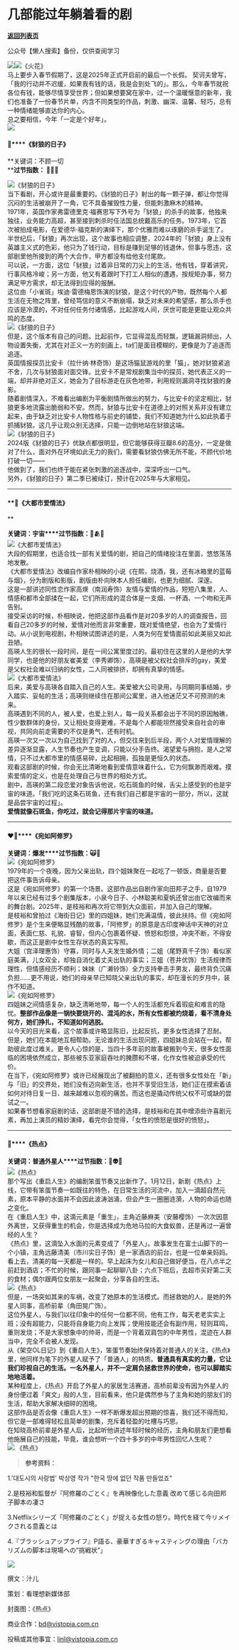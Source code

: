 # 几部能过年躺着看的剧

[**返回列表页**](/gzh/看理想)

公众号【懒人搜索】备份，仅供查阅学习

![](https://mmbiz.qpic.cn/mmbiz_png/aP7vrTpXJxRA0ViaNRqia18YGj5LgX4VSibTFXfBlkXZakYUA8yBkEQYYmpmDmxH0IZyeY4oUcOiabiaj1PywxF6StQ/640?wx_fmt=png)![](https://mmbiz.qpic.cn/mmbiz_jpg/aP7vrTpXJxQS05HrzDS9FxG0GosvjtibNKQZIovicKnTJOlFicIxcT3aAek1IhviakwK1Ta58h1c5P8NVXLbhcBA1Q/640?wx_fmt=jpeg)《火花》  
马上要步入春节假期了，这是2025年正式开启前的最后一个长假。
契诃夫曾写，「我的行动并不迟缓，如果我有钱的话，我是会到处飞的」。那么，今年春节就祝各位有钱，能够尽情享受世界；但如果想要窝在家中，过一个温暖惬意的新年，我们也准备了一份春节片单，内含不同类型的作品，刺激、幽深、温馨、轻巧，总有一种情绪能够直达你的内心。  
总之要相信，今年「一定是个好年」。  
![](https://mmbiz.qpic.cn/mmbiz_png/aP7vrTpXJxRA0ViaNRqia18YGj5LgX4VSibyicaNpfZMjSJFGHr85glQV0UvxPDGJ30TMHYUPnUHgbYyqpCwF83EGw/640?wx_fmt=png)  

#### **🐺****《豺狼的日子》**

  
**关键词：不顾一切  
****过节指数： 🔫🔫🔫**  
  
![](https://mmbiz.qpic.cn/mmbiz_jpg/aP7vrTpXJxQS05HrzDS9FxG0GosvjtibN3qZUFRWMMbw625lic0DJJnzjW5r003Sza2HJw5mbFMZ12Ucbl2hye2g/640?wx_fmt=jpeg)《豺狼的日子》  
当下看剧，开心或许是最重要的。《豺狼的日子》射出的每一颗子弹，都让你觉得沉闷的生活被崩开了一角，它不具备摧毁性力量，但能刺激麻木的精神。  
1971年，英国作家弗雷德里克·福赛思写下外号为「豺狼」的杀手的故事，他独来独往，业务能力高超，甚至接到刺杀时任法国总统戴高乐的任务。1973年，它首次被拍成电影，在爱德华·福克斯的演绎下，那个优雅而难以琢磨的杀手诞生了。  
半世纪后，「豺狼」再次出现，这个故事也相应调整，2024年的「豺狼」身上没有英雄主义式的色彩，他只为了钱行动，目标是赚到足够的钱退休，但事与愿违，这部剧里他所接到的两个大合作，甲方都没有给他支付尾款。  
可以说，一方面，这位「豺狼」过着非日常的刀尖上的生活，他有钱，穿着讲究，行事风格冷峻；另一方面，他又有着跟时下打工人相似的遭遇，按规矩办事，努力满足甲方需求，却无法得到应得的报酬。  
这位由「小雀斑」埃迪·雷德梅恩饰演的豺狼，是这个时代的产物，既然每个人都生活在无物之阵里，曾经笃信的意义不断崩塌，缺乏对未来的希望感，那么杀手也应该是冷漠的，不对任何任务付诸情感，比起游戏人间，厌世可能是更能让观众共鸣的态度。  
![](https://mmbiz.qpic.cn/mmbiz_jpg/aP7vrTpXJxQS05HrzDS9FxG0GosvjtibNCOX2jStD9QibjHm59Hic1MDeicLKtL2ibnGOIpNQIMrmhBhGWbKFgQml2Q/640?wx_fmt=jpeg)《豺狼的日子》  
但是，这个版本有自己的问题。比起前作，它显得混乱而轻飘，逻辑漏洞频出，人物设置失衡，尤其在对正义一方的刻画上，ta们是面目模糊的，更像是为了追逐而追逐。  
英国情报探员比安卡（拉什纳·林奇饰）是这场猫鼠游戏的里「猫」，她对豺狼紧追不舍，几次与豺狼面对面交锋。比安卡不是常规剧集当中的探员，她代表正义的一端，却并非绝对正义，她会为了目标游走在灰色地带，利用规则漏洞寻找豺狼的身影。  
随着剧情深入，不难看出编剧为平衡剧情所做出的努力，与比安卡的坚定相比，豺狼更多地流露出脆弱和不安。然而，豺狼与比安卡在道德上的对照关系并没有建立起来，由于缺乏对比安卡人物性格与前史的铺垫，我们不知道她为什么如此执着于抓捕豺狼。这几乎让观众别无选择，只能一边倒地站在豺狼这端。  
![](https://mmbiz.qpic.cn/mmbiz_jpg/aP7vrTpXJxQS05HrzDS9FxG0GosvjtibN7QJF0Enics9aD3GvAr5EvNZCcTkXicibTNMh6Bibibdicicg25gRPNe4OfLlw/640?wx_fmt=jpeg)《豺狼的日子》  
2024版《豺狼的日子》优缺点都很明显，但它能够获得豆瓣8.6的高分，一定是做对了什么，面对外在环境如此无力的我们，需要看豺狼仿佛无所不能，不顾代价地打破一切——  
他做到了，我们也终于能在紧张刺激的追逐战中，深深呼出一口气。  
另外，《豺狼的日子》第二季已被续订，预计在2025年与大家相见。  

* * *

  

#### **🍷****《大都市爱情法》****  
**

**关键词：宇宙****过节指数：🍃🫂🚶**  
![](https://mmbiz.qpic.cn/mmbiz_jpg/aP7vrTpXJxQS05HrzDS9FxG0GosvjtibNsarK6zFG2WTmt8cLs0L6MPyVIIzk6qibw1JMY74GeOlHk8BUlss1EvA/640?wx_fmt=jpeg&from;=appmsg)《大都市爱情法》  
大段的假期里，也适合找一部有关爱情的剧，把自己的情绪投注在里面，悠悠荡荡地发散。  
《大都市爱情法》改编自作家朴相映的小说《在熙，烧酒，我，还有冰箱里的蓝莓与烟》，分为剧版和影版，剧版由朴向映本人担任编剧，也更为细腻、深邃。  
这是一部讲述同性恋作家高煐（南润寿饰）友情与爱情的作品，短短八集里，人、情感和都市全部揉在一起，它们所形成的混合体是一支烟、一杯酒、一个吻和无声告别。  
接受采访的时候，朴相映说，他把这部作品看作是对20多岁的人的调查报告，回看自己20多岁的时候，爱情对他而言非常重要，既对爱情绝望，也会为了爱情行动。从小说到电视剧，朴相映试图讲述的是，人类为何在爱情面前如此美丽又如此丑陋。  
高瑛人生的很长一段时间，是在一间公寓里度过的。最初住在这里的人是他的大学同学，也是他的好朋友崔美爱（李秀卿饰），高瑛是被父权社会排斥的gay，美爱是父权社会难以归纳的女性，二人同被排挤，却拥有真挚的情感。  
![](https://mmbiz.qpic.cn/mmbiz_jpg/aP7vrTpXJxQS05HrzDS9FxG0GosvjtibN9dicqQus1E015Zkoaicdd0GKMtaAuADBWpUr0OHWyZjkmDeciao1IiaRCg/640?wx_fmt=jpeg&from;=appmsg)《大都市爱情法》  
后来，美爱与高瑛各自踏入自己的人生。美爱被大公司录用，与同期同事结婚，步入踏实、妥帖的生活；高瑛则继续住在那间公寓里，进入他迷茫又不可预测的未来。  
高瑛遇到不同的人，被人爱，也爱上别人，每一段关系都会出于不同的原因触礁，性少数群体的身份，又让相处变得更难，不是每个人都能坦然接受来自社会的审视，共同向前走需要的不仅是勇气，还有时机。  
高瑛一次又一次以为自己找到了对的人，但交往来到后半段，两个人对爱情理解的差异逐渐显露，人生节奏也产生变调，只能以分手告终。渴望爱与拥抱，是人之常情，只不过大都市里的情感易碎，比起相拥，孤独是更恒久的状态。  
观看这部剧的时候，你会无比清晰地看到爱情意味着什么，它为何飘渺而艰难。摸索爱情的定义，也是在处理自己与世界的相处方式。  
剧中，高瑛的第二段恋爱对象告诉他说，吃石斑鱼的时候，舌尖上感受到的也是宇宙的味道。「我们吃的这条石斑鱼，还有我们自己都是宇宙的一部分，所以，这就是品尝宇宙的过程」。  
**爱情就像石斑鱼，你吃过，就会记得那片宇宙的味道。**  

* * *

  

#### **❤️‍🔥****《宛如阿修罗》**  

**关键词：爆发****过节指数：🙀🎐**  
![](https://mmbiz.qpic.cn/mmbiz_png/aP7vrTpXJxQS05HrzDS9FxG0GosvjtibNs2tKoaNgPibvdyUsYbRguliaxgicuTgtAGiaWUD3iclXtsacXyZHOAnuDhA/640?wx_fmt=png&from;=appmsg)《宛如阿修罗》  
1979年的一个夜晚，因为父亲出轨，四个姐妹聚在一起吃了一顿饭，商量是否要把这件事告诉母亲。  
这是《宛如阿修罗》的第一个场景。这部作品出自剧作家向田邦子之手，自1979年以来已经有过多个剧集版本，小泉今日子、小林聪美和夏帆还曾出由它改编而来的舞台剧。2025年，是枝裕和再次将它带到大众面前，并加入自己的理解。  
是枝裕和曾拍过《海街日记》里的四姐妹，她们充满温情，彼此扶持。但《宛如阿修罗》是个生来便略显残酷的故事，「阿修罗」的原意是古印度神话中天神的对立面，表面仁慈、礼貌、睿智，但内心包裹着怀疑、愤怒和怨恨，冲突不断，不得安歇，而这正是剧中女性生存状态的真实写照。  
大姐（宫泽理惠饰）守寡，同时与人夫发生婚外情；二姐（尾野真千子饰）看似家庭美满，儿女双全，却独自消化着丈夫出轨的事实；三姐（苍井优饰）生活规律而理性，但情感经历不顺利；妹妹（广濑铃饰）全力支持拳击手男友，最终背负沉痛负担……更不用说，她们的母亲早已知晓父亲出轨的事实，却在漫长的岁月中，装作不知道。  
![](https://mmbiz.qpic.cn/mmbiz_png/aP7vrTpXJxQS05HrzDS9FxG0GosvjtibNsmu8jDoEsn9iaiceJzZsu0iaWlZNz9ibDwAA3muVmOEabUKdqMbxe3r8sQ/640?wx_fmt=png&from;=appmsg)《宛如阿修罗》  
四姐妹之间情感复杂，缺乏清晰地带，每一个人的生活都充斥着瑕疵和难言的隐忧。**整部作品像是一锅快要烧开的、混沌的水，所有女性都被灼烧着，看不清身处何方，她们挣扎，不知道如何逃脱。**  
以今天的目光来看，这个故事或许略显陈旧，比起反抗，更多女性选择了忍耐。  
但是，她们在本能地互相帮助。无论谁的生活出现问题，四姐妹总会站在一起，帮助彼此度过难关。更令人心惊的是，当四十多年前的故事被搬到今天，很多女性面临的困境依然成立，那些被东亚家庭吞吐的腌臜和不堪，化作女性被迫承受的代价。  
在当下，《宛如阿修罗》或许已经展现出了被翻拍的意义，还有很多女性处在「新」与「旧」的交界处，她们没有迈向新生活，也并不享受旧生活，她们正在摸索着该如何对待日复一日、越来越难以忽视的痛苦。而这也是撬动传统父权不可或缺的尝试之一。  
如果春节想看家庭剧的话，这部剧是不错的选择，是枝裕和在其中增添些许喜剧元素，再加上演员的精妙演绎，看完你会觉得，「女性的愤怒是很好的愤怒」。  

* * *

  

#### **🍶****《热点》**  

**关键词：普通外星人****过节指数：👭👽🍦**  
![](https://mmbiz.qpic.cn/mmbiz_jpg/aP7vrTpXJxQS05HrzDS9FxG0GosvjtibNRezIdPRJ7SBRMFCtn2vaP18QRWNrAUpEoicIdeZdyGy7wf9icO0yE6tg/640?wx_fmt=jpeg)《热点》  
那个写出《重启人生》的编剧笨蛋节奏又出新作了。1月12日，新剧《热点》上线，它带有笨蛋节奏一如既往的特色，在日常生活的河流中，加入一滴超自然元素，原本平静的水面并不会因此波涛汹涌，但会产生一圈圈涟漪，人物的命运也随之变化。  
在《重启人生》中，这滴元素是「重生」，主角近藤麻美（安藤樱饰）一次次因意外离世，又获得重生的机会，你是选择成为危地马拉的大食蚁兽，还是再过一遍曾经的人生？  
《热点》里，这滴坠入水面的元素变成了「外星人」。故事发生在富士山脚下的一个小镇，主角远藤清美（市川实日子饰）是一家酒店的前台，也是一位单亲妈妈。  
看上去，清美的每一天都是一样的。早上起床为女儿和自己做好便当，在八点半之前赶到酒店；不忙的时候，跟同事一起聊聊八卦；六点下班后，去超市买好第二天的食材；偶尔跟两位女朋友一起聚会，分享各自的生活。  
![](https://mmbiz.qpic.cn/mmbiz_jpg/aP7vrTpXJxQS05HrzDS9FxG0GosvjtibN7XVF00aicxCweia7KqJZ6Wya8DHImqZDic4TULiaZ3l9XHxo37HAAnibMtw/640?wx_fmt=jpeg&from;=appmsg)《热点》  
但是，一场突如其来的车祸，改变了她原本的生活模式。而拯救她的人，是她的外星人同事，高桥前辈（角田晃广饰）。  
这位外星人，与我们以往印象中的任何一位都不同，他有工作，每天老老实实上班；没有超能力，只能将自身能力向上发挥；使用技能还会有副作用，轻则耳鸣，重则发烧；不是大家想象中的帅哥，而是一个背着双肩包的中年男性，混迹在人群当中，完全不会被人发现。  
从《架空OL日记》到《重启人生》，笨蛋节奏始终保持着对普通人的关注，《热点》里，他同样为笔下的外星人赋予了「普通人」的特质。**普通具有真实的力量，它让我们珍视自己的生活。一名外星人，并不一定肩负拯救世界的使命，也可以脚踏实地地活着。**  
某种程度上，《热点》开启了外星人的家居生活赛道，高桥前辈没有因为外星人的身份便过着「爽文」般的人生，目前看来，他只是偶然参与了主角和她的朋友们的生活，帮助大家解决细碎的困境。  
这部作品是否会像《重启人生》一样不断爆发超出预期的惊喜，我们还不得而知，但它是一部难得轻松且简单的剧集，充斥着轻盈的吐槽与巧思。  
在知晓高桥前辈是外星人后，比起听他讲述年轻时候的经历，主角和朋友们更想看他施展自己的技能，毕竟，谁会想听一个四十多岁的中年男性回忆人生呢？  
![](https://mmbiz.qpic.cn/mmbiz_jpg/aP7vrTpXJxQS05HrzDS9FxG0GosvjtibNzwyLBH01LGKlcCSS7lgyhAMgJbAZvhEBs8G4A0wHgIDI64icReUhAMA/640?wx_fmt=jpeg&from;=appmsg)
《热点》

> **参考资料：**

  

1.'대도시의 사랑법' 박상영 작가 "한국 땅에 없던 작품 만들었죠"

2.是枝裕和監督が『阿修羅のごとく』を再映像化した意義 改めて感じる向田邦子脚本の凄さ

3.Netflixシリーズ「阿修羅のごとく」が捉える女性の怒り。時代を経て今リメイクされる意義とは

4.『ブラッシュアップライフ』P語る、豪華すぎるキャスティングの理由「バカリズムの脚本は現場への“挑戦状”」

![](https://mmbiz.qpic.cn/mmbiz_png/aP7vrTpXJxRA0ViaNRqia18YGj5LgX4VSibCtkY28xLiaOEanibJrx7E0bWiaH8tRc0WkaCZ35VoiabPsr0urCBdAzT9Q/640?wx_fmt=png&wxfrom;=5&wx;_lazy=1&wx;_co=1&tp;=wxpic)

  

撰文：汁儿

策划：看理想新媒体部  

封面图：《热点》

  

商业合作：bd@vistopia.com.cn  

投稿或其他事宜：linl@vistopia.com.cn

